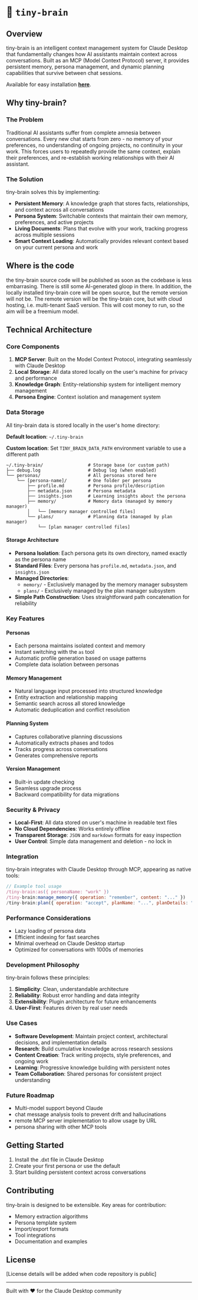 # 🧠 `tiny-brain`

## Overview

tiny-brain is an intelligent context management system for Claude Desktop that fundamentally changes how AI assistants maintain context across conversations. Built as an MCP (Model Context Protocol) server, it provides persistent memory, persona management, and dynamic planning capabilities that survive between chat sessions.

Available for easy installation **[here](https://tiny-brain.com)**.

## Why tiny-brain?

### The Problem

Traditional AI assistants suffer from complete amnesia between conversations. Every new chat starts from zero - no memory of your preferences, no understanding of ongoing projects, no continuity in your work. This forces users to repeatedly provide the same context, explain their preferences, and re-establish working relationships with their AI assistant.

### The Solution

tiny-brain solves this by implementing:

- **Persistent Memory**: A knowledge graph that stores facts, relationships, and context across all conversations
- **Persona System**: Switchable contexts that maintain their own memory, preferences, and active projects
- **Living Documents**: Plans that evolve with your work, tracking progress across multiple sessions
- **Smart Context Loading**: Automatically provides relevant context based on your current persona and work

## Where is the code

the tiny-brain source code will be published as soon as the codebase is less embarrasing. There is still some
AI-generated gloop in there. In addition, the locally installed tiny-brain core will be open source, but the
remote version will not be. The remote version will be the tiny-brain core, but with cloud hosting, i.e. multi-tenant SaaS version. This will cost money to run, so the aim will be a freemium model.

## Technical Architecture

### Core Components

1. **MCP Server**: Built on the Model Context Protocol, integrating seamlessly with Claude Desktop
2. **Local Storage**: All data stored locally on the user's machine for privacy and performance
3. **Knowledge Graph**: Entity-relationship system for intelligent memory management
4. **Persona Engine**: Context isolation and management system

### Data Storage

All tiny-brain data is stored locally in the user's home directory:

**Default location**: `~/.tiny-brain`

**Custom location**: Set `TINY_BRAIN_DATA_PATH` environment variable to use a different path

```
~/.tiny-brain/                 # Storage base (or custom path)
├── debug.log                  # Debug log (when enabled)
└── personas/                  # All personas stored here
    └── [persona-name]/        # One folder per persona
        ├── profile.md         # Persona profile/description
        ├── metadata.json      # Persona metadata  
        ├── insights.json      # Learning insights about the persona
        ├── memory/            # Memory data (managed by memory manager)
        │   └── [memory manager controlled files]
        └── plans/             # Planning data (managed by plan manager)
            └── [plan manager controlled files]
```

#### Storage Architecture

- **Persona Isolation**: Each persona gets its own directory, named exactly as the persona name
- **Standard Files**: Every persona has `profile.md`, `metadata.json`, and `insights.json`
- **Managed Directories**: 
  - `memory/` - Exclusively managed by the memory manager subsystem
  - `plans/` - Exclusively managed by the plan manager subsystem
- **Simple Path Construction**: Uses straightforward path concatenation for reliability

### Key Features

#### Personas
- Each persona maintains isolated context and memory
- Instant switching with the `as` tool
- Automatic profile generation based on usage patterns
- Complete data isolation between personas

#### Memory Management
- Natural language input processed into structured knowledge
- Entity extraction and relationship mapping
- Semantic search across all stored knowledge
- Automatic deduplication and conflict resolution

#### Planning System
- Captures collaborative planning discussions
- Automatically extracts phases and todos
- Tracks progress across conversations
- Generates comprehensive reports

#### Version Management
- Built-in update checking
- Seamless upgrade process
- Backward compatibility for data migrations

### Security & Privacy

- **Local-First**: All data stored on user's machine in readable text files
- **No Cloud Dependencies**: Works entirely offline
- **Transparent Storage**: `JSON` and `markdown` formats for easy inspection
- **User Control**: Simple data management and deletion - no lock in

### Integration

tiny-brain integrates with Claude Desktop through MCP, appearing as native tools:

```javascript
// Example tool usage
/tiny-brain:as({ personaName: "work" })
/tiny-brain:manage_memory({ operation: "remember", content: "..." })
/tiny-brain:plan({ operation: "accept", planName: "...", planDetails: "..." })
```

### Performance Considerations

- Lazy loading of persona data
- Efficient indexing for fast searches
- Minimal overhead on Claude Desktop startup
- Optimized for conversations with 1000s of memories

### Development Philosophy

tiny-brain follows these principles:

1. **Simplicity**: Clean, understandable architecture
2. **Reliability**: Robust error handling and data integrity
3. **Extensibility**: Plugin architecture for future enhancements
4. **User-First**: Features driven by real user needs

### Use Cases

- **Software Development**: Maintain project context, architectural decisions, and implementation details
- **Research**: Build cumulative knowledge across research sessions
- **Content Creation**: Track writing projects, style preferences, and ongoing work
- **Learning**: Progressive knowledge building with persistent notes
- **Team Collaboration**: Shared personas for consistent project understanding

### Future Roadmap

- Multi-model support beyond Claude
- chat message analysis tools to prevent drift and hallucinations
- remote MCP server implementation to allow usage by URL
- persona sharing with other MCP tools

## Getting Started

1. Install the .dxt file in Claude Desktop
2. Create your first persona or use the default
3. Start building persistent context across conversations

## Contributing

tiny-brain is designed to be extensible. Key areas for contribution:

- Memory extraction algorithms
- Persona template system
- Import/export formats
- Tool integrations
- Documentation and examples

## License

[License details will be added when code repository is public]

---

Built with ❤️ for the Claude Desktop community
